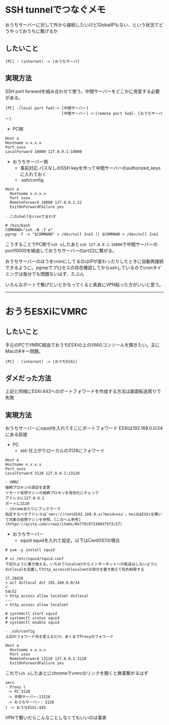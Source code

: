 # SSH tunnelでつなぐメモ

おうちサーバーに対して外から接続したいけどGlobalIPもない、という状況でどうやっておうちに繋げるか

## したいこと
```
[PC] - (internet) -> [おうちサーバ]
```

## 実現方法
SSH port forwardを組み合わせて使う。中間サーバーをどこかに用意する必要がある。
```
[PC] -[local port fwd]-> [中間サーバー]
                         [中間サーバー] <-[remote port fwd]- [おうちサーバー]

```

- PC側
```
Host a
Hostname x.x.x.x
Port xxxx
LocalForward 10000 127.0.0.1:10000
```
- おうちサーバー側
    - 事前対応
    パスなしのSSH keyを作って中間サーバーのauthorized_keysに入れておく
    - .ssh/config
```
Host a
  Hostname x.x.x.x
  Port xxxx
  RemoteForward 10000 127.0.0.1:22
  ExitOnForwardFailure yes
```
    - このshellをcronでまわす
```
# /bin/bash
COMMAND="ssh -N -f a"
pgrep -f -x "$COMMAND" > /dev/null 2>&1 || $COMMAND > /dev/null 2>&1
```

こうすることでPC側で`ssh a`したあと`ssh 127.0.0.1:10000`で中間サーバーのport10000を経由しておうちサーバーのprt22に繋がる。

おうちサーバーのほうをcronにしてるのはIPが変わったりしたときに自動再接続できるように。pgrepでプロセスの存在確認してからsshしているのでcronタイミングは毎分でも問題ないはず、たぶん

いろんなポートで繋げたいとかなってくると素直にVPN貼った方がいいと思う。

---

# おうちESXiにVMRC
## したいこと
手元のPCでVMRC経由でおうちESXiの上のVMのコンソールを開きたい。主にMacの¥キー問題。
```
[PC] - (internet) -> [おうちESXi]
```

## ダメだった方法
上記と同様にESXi:443へのポートフォワードを作成する方法は画面転送周りで失敗

## 実現方法
おうちサーバーにsquidを入れてそこにポートフォワード
ESXiは192.168.0.0/24にある前提

- PC
    - ssh
    仕上がりローカルの3128にフォワード
```
Host a
Hostname x.x.x.x
Port xxxx
LocalForward 3128 127.0.0.1:13128
```
    - VMRC  
    接続プロキシの設定を変更  
    リモート仮想マシンの接続プロキシを有効化にチェック  
    アドレスに127.0.0.1  
    ポートに3128
    - chromeあたりにブックマーク  
    指定するべきアドレスは`vmrc://root@192.168.0.x/?moid=xxx`。moidはESXiを開いて対象の仮想マシンを参照。[このへん参考](https://qiita.com/crowz/items/0e779c972300375f2c57)
- おうちサーバー
    - squid
    squidを入れて設定。以下はCentOS7の場合  
```
# yum -y install squid

# vi /etc/squid/squid.conf
下記のように書き換える。いちおうlocalnetからインターネットへの転送はしないように
dstlocalを定義してhttp_accessのlocalnetの部分を書き換えて宛先制限する

27,28d26
< acl dstlocal dst 192.168.0.0/24
<
54c52
< http_access allow localnet dstlocal
---
> http_access allow localnet

# systemctl start squid
# systemctl status squid
# systemctl enable squid
```
    - .ssh/config  
    上記のフォワード先を変えるだけ。あくまでProxyのフォワード  
```
Host a
  Hostname x.x.x.x
  Port xxxx
  RemoteForward 13128 127.0.0.1:3128
  ExitOnForwardFailure yes
```

これで`ssh a`したあとにchromeでvmrcのリンクを開くと無事繋がるはず  
```
vmrc
- Proxy (
 -> PC:3128
 -> 中間サーバー:13128
 -> おうちサーバー: 3128
) -> おうちESXi:443
```

VPNで繋いだらこんなことしなくてもいいのは事実
